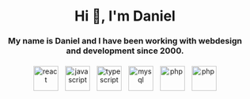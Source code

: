 <h1 align="center">Hi 👋, I'm Daniel</h1>

<h3 align="center">My name is Daniel and I have been working with webdesign and development since 2000.</h3>

<p align="center">
  <img style="margin: 5px;" src="https://devicons.github.io/devicon/devicon.git/icons/react/react-original-wordmark.svg" alt="react" width="50" height="50"/> 
  <img style="margin: 5px;" src="https://devicons.github.io/devicon/devicon.git/icons/javascript/javascript-original.svg" alt="javascript" width="50" height="50"/> 
  <img style="margin: 5px;" src="https://devicons.github.io/devicon/devicon.git/icons/typescript/typescript-original.svg" alt="typescript" width="50" height="50"/> 
  <img style="margin: 5px;" src="https://devicons.github.io/devicon/devicon.git/icons/mysql/mysql-original-wordmark.svg" alt="mysql" width="50" height="50"/> 
  <img style="margin: 5px;" src="https://devicons.github.io/devicon/devicon.git/icons/php/php-original.svg" alt="php" width="50" height="50"/>
  <img style="margin: 5px;" src="https://devicons.github.io/devicon/devicon.git/icons/wordpress/wordpress-plain.svg" alt="php" width="50" height="50"/>
</p>
